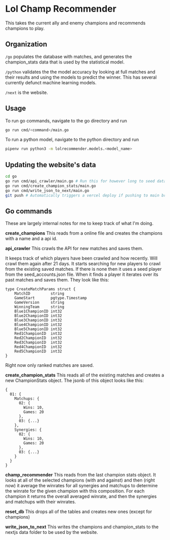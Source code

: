 # Lol Champ Recommender
This takes the current ally and enemy champions and recommends champions to play.

## Organization
`/go`  populates the database with matches, and generates the champion_stats data that is used by the statistical model.

`/python` validates the the model accuracy by looking at full matches and their results and using the models to predict the winner. This has several currently defunct machine learning models.

`/next` is the website.

## Usage
To run go commands, navigate to the go directory and run
```bash
go run cmd/<command>/main.go
```

To run a python model, navigate to the python directory and run
```bash
pipenv run python3 -m lolrecommender.models.<model_name>
```

## Updating the website's data
```bash
cd go
go run cmd/api_crawler/main.go # Run this for however long to seed data
go run cmd/create_champion_stats/main.go
go run cmd/write_json_to_next/main.go
git push # Automatically triggers a vercel deploy if pushing to main branch
```

## Go commands
These are largely internal notes for me to keep track of what I'm doing.

**create_champions**
This reads from a online file and creates the champions with a name and a api id.

**api_crawler**
This crawls the API for new matches and saves them.

It keeps track of which players have been crawled and how recently. Will crawl them again after 21 days.
It starts searching for new players to crawl from the existing saved matches. If there is none then it uses a seed player from the seed_accounts.json file.
When it finds a player it iterates over its past matches and saves them. They look like this:
```
type CreateMatchParams struct {
	MatchID         string
	GameStart       pgtype.Timestamp
	GameVersion     string
	WinningTeam     string
	Blue1ChampionID int32
	Blue2ChampionID int32
	Blue3ChampionID int32
	Blue4ChampionID int32
	Blue5ChampionID int32
	Red1ChampionID  int32
	Red2ChampionID  int32
	Red3ChampionID  int32
	Red4ChampionID  int32
	Red5ChampionID  int32
}
```
Right now only ranked matches are saved.


**create_champion_stats**
This reads all of the existing matches and creates a new ChampionStats object.
The jsonb of this object looks like this:
```
{
  01: {
    Matchups: {
      02: {
        Wins: 10,
        Games: 20
      },
      03: {...}
    },
    Synergies: {
      02: {
        Wins: 10,
        Games: 20
      },
      03: {...}
    }
  }
}
```


**champ_recommender**
This reads from the last champion stats object.
It looks at all of the selected champions (with and against) and then (right now) it average the winrates for all synergies and matchups to determine the winrate for the given champion with this composition.
For each champion it returns the overall averaged winrate, and then the synergies and matchups with their winrates.

**reset_db**
This drops all of the tables and creates new ones (except for champions)

**write_json_to_next**
This writes the champions and champion_stats to the nextjs data folder to be used by the website.
```

